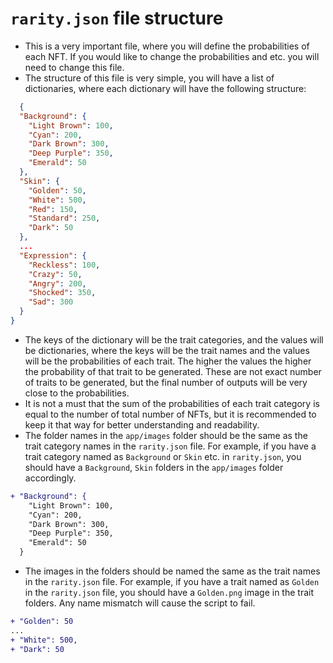 # `rarity.json` file structure
- This is a very important file, where you will define the probabilities of each NFT.
  If you would like to change the probabilities and etc. you will need to change this file.
- The structure of this file is very simple, you will have a list of dictionaries, 
  where each dictionary will have the following structure:
```json
  {
  "Background": {
    "Light Brown": 100,
    "Cyan": 200,
    "Dark Brown": 300,
    "Deep Purple": 350,
    "Emerald": 50
  },
  "Skin": {
    "Golden": 50,
    "White": 500,
    "Red": 150,
    "Standard": 250,
    "Dark": 50
  },
  ...
  "Expression": {
    "Reckless": 100,
    "Crazy": 50,
    "Angry": 200,
    "Shocked": 350,
    "Sad": 300
  }
}
```
- The keys of the dictionary will be the trait categories, and the values will be 
  dictionaries, where the keys will be the trait names and the values will be the 
  probabilities of each trait. The higher the values the higher the probability of 
  that trait to be generated. These are not exact number of traits to be generated, 
  but the final number of outputs will be very close to the probabilities.
- It is not a must that the sum of the probabilities of each trait category is equal 
  to the number of total number of NFTs, but it is recommended to keep it that way 
  for better understanding and readability.
- The folder names in the `app/images` folder should be the same as the trait category 
  names in the `rarity.json` file. For example, if you have a trait category named as 
  `Background` or `Skin` etc. in `rarity.json`, you should have a `Background`, `Skin` 
  folders in the `app/images` folder accordingly.
```diff
+ "Background": {
    "Light Brown": 100,
    "Cyan": 200,
    "Dark Brown": 300,
    "Deep Purple": 350,
    "Emerald": 50
  }
```
- The images in the folders should be named the same as the trait names in the 
  `rarity.json` file. For example, if you have a trait named as `Golden` in the 
  `rarity.json` file, you should have a `Golden.png` image in the trait folders. Any 
  name mismatch will cause the script to fail.
```diff
+ "Golden": 50
...
+ "White": 500,
+ "Dark": 50
```
